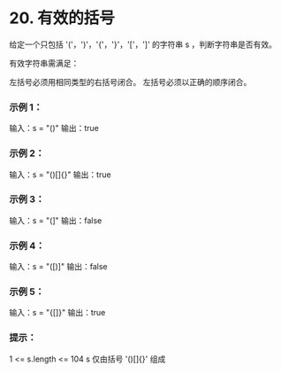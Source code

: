 # 20. 有效的括号
给定一个只包括 '('，')'，'{'，'}'，'['，']' 的字符串 s ，判断字符串是否有效。

有效字符串需满足：

左括号必须用相同类型的右括号闭合。
左括号必须以正确的顺序闭合。

### 示例 1：
输入：s = "()"
输出：true

### 示例 2：
输入：s = "()[]{}"
输出：true

### 示例 3：
输入：s = "(]"
输出：false

### 示例 4：
输入：s = "([)]"
输出：false

### 示例 5：
输入：s = "{[]}"
输出：true
 

### 提示：

1 <= s.length <= 104
s 仅由括号 '()[]{}' 组成
